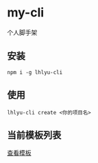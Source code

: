 # my-cli

个人脚手架

## 安装

`npm i -g lhlyu-cli`

## 使用

`lhlyu-cli create <你的项目名>`

## 当前模板列表

[查看模板](./templates)
